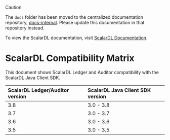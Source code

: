 > [!CAUTION]
> 
> The `docs` folder has been moved to the centralized documentation repository, [docs-internal](https://github.com/scalar-labs/docs-internal). Please update this documentation in that repository instead.
> 
> To view the ScalarDL documentation, visit [ScalarDL Documentation](https://scalardl.scalar-labs.com/docs/).

# ScalarDL Compatibility Matrix

This document shows ScalarDL Ledger and Auditor compatibility with the ScalarDL Java Client SDK.

| ScalarDL Ledger/Auditor version | ScalarDL Java Client SDK version |
| :------------------------------ | :------------------------------- |
| 3.8                             | 3.0 - 3.8                        |
| 3.7                             | 3.0 - 3.7                        |
| 3.6                             | 3.0 - 3.6                        |
| 3.5                             | 3.0 - 3.5                        |
